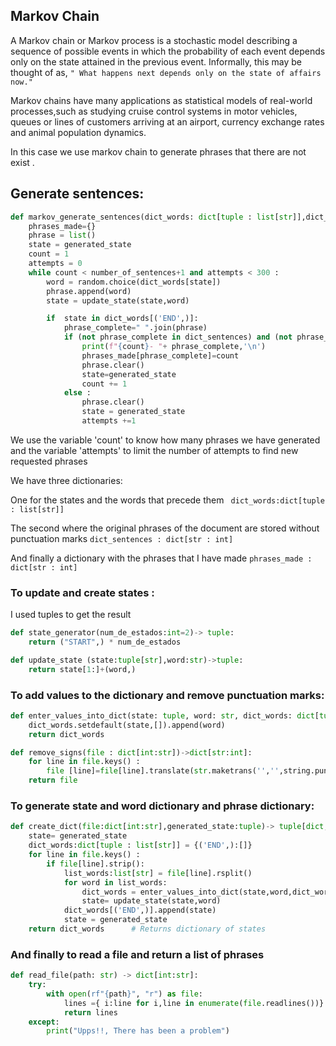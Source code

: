 ## Markov Chain
A Markov chain or Markov process is a stochastic model describing a sequence of possible events in which the probability of each event depends only on the state attained in the previous event.
Informally, this may be thought of as, ```" What happens next depends only on the state of affairs now."```

Markov chains have many applications as statistical models of real-world processes,such as studying cruise control systems in motor vehicles, queues or lines of customers arriving at an airport, currency exchange rates and animal population dynamics.

In this case we use markov chain to generate phrases that there are not exist .

## Generate sentences:
```Python
def markov_generate_sentences(dict_words: dict[tuple : list[str]],dict_sentences: dict[str: int] ,number_of_sentences: int,generated_state:tuple)->None:
    phrases_made={}
    phrase = list()
    state = generated_state
    count = 1
    attempts = 0
    while count < number_of_sentences+1 and attempts < 300 :
        word = random.choice(dict_words[state])
        phrase.append(word)
        state = update_state(state,word)

        if  state in dict_words[('END',)]:
            phrase_complete=" ".join(phrase)
            if (not phrase_complete in dict_sentences) and (not phrase_complete in phrases_made):
                print(f"{count}- "+ phrase_complete,'\n')
                phrases_made[phrase_complete]=count
                phrase.clear()
                state=generated_state
                count += 1
            else : 
                phrase.clear()
                state = generated_state
                attempts +=1
```
We use the variable 'count' to know how many phrases we have generated and the variable 'attempts' to limit the number of attempts to find new requested phrases

We have three dictionaries:

One for the states and the words that precede them  ``` dict_words:dict[tuple : list[str]]```

The second where the original phrases of the document are stored without punctuation marks ```dict_sentences : dict[str : int]  ```

And finally a dictionary with the phrases that I have made ``` phrases_made : dict[str : int]  ```

### To update and create states :

I used tuples to get the result

```python
def state_generator(num_de_estados:int=2)-> tuple: 
    return ("START",) * num_de_estados

def update_state (state:tuple[str],word:str)->tuple:
    return state[1:]+(word,)
```
### To add values to the dictionary and remove punctuation marks:

```python
def enter_values_into_dict(state: tuple, word: str, dict_words: dict[tuple : list[str]]) -> dict[tuple: list[str]]:
    dict_words.setdefault(state,[]).append(word)
    return dict_words

def remove_signs(file : dict[int:str])->dict[str:int]:
    for line in file.keys() :
        file [line]=file[line].translate(str.maketrans('','',string.punctuation)).lower().strip()
    return file
```

### To generate state and word dictionary and phrase dictionary:

```python
def create_dict(file:dict[int:str],generated_state:tuple)-> tuple[dict,dict]:
    state= generated_state
    dict_words:dict[tuple : list[str]] = {('END',):[]}
    for line in file.keys() :
        if file[line].strip():
            list_words:list[str] = file[line].rsplit()
            for word in list_words:
                dict_words = enter_values_into_dict(state,word,dict_words) 
                state= update_state(state,word)
            dict_words[('END',)].append(state)
            state = generated_state
    return dict_words      # Returns dictionary of states 
```
### And finally to read a file and return a list of phrases
```python
def read_file(path: str) -> dict[int:str]:
    try:
        with open(rf"{path}", "r") as file:
            lines ={ i:line for i,line in enumerate(file.readlines())}
            return lines
    except:
        print("Upps!!, There has been a problem")
```
